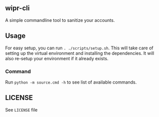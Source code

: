 ## wipr-cli
A simple commandline tool to sanitize your accounts.

## Usage
For easy setup, you can run `. ./scripts/setup.sh`. This will take care of setting up
the virtual environment and installing the dependencies. It will also re-setup your environment
if it already exists.

### Command
Run `python -m source.cmd -h` to see list of available commands.

## LICENSE
See `LICENSE` file